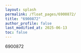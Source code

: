 ```yaml
---
layout: splash
permalink: /float_pages/6900872/
title: "6900872"
author_profile: false
last_modified_at: 2025-06-13
toc: false
---
```

 
6900872
